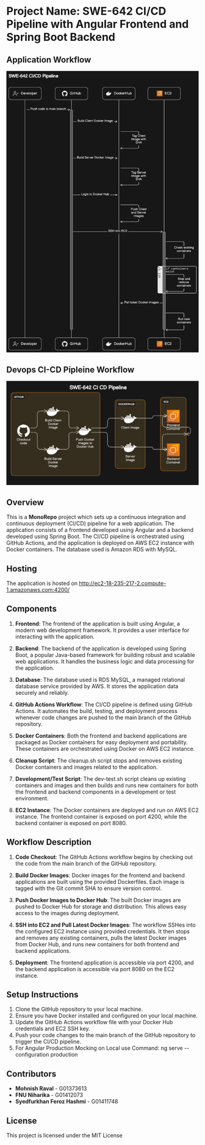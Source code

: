 # Project Name: SWE-642 CI/CD Pipeline with Angular Frontend and Spring Boot Backend

## Application Workflow

![alt text](ApplicationFlow.png)

## Devops CI-CD Pipleine Workflow

![alt text](Devops-Architecture.png)

## Overview

This is a **MonoRepo** project which sets up a continuous integration and continuous deployment (CI/CD) pipeline for a web application. The application consists of a frontend developed using Angular and a backend developed using Spring Boot. The CI/CD pipeline is orchestrated using GitHub Actions, and the application is deployed on AWS EC2 instance with Docker containers. The database used is Amazon RDS with MySQL.

## Hosting

The application is hosted on http://ec2-18-235-217-2.compute-1.amazonaws.com:4200/

## Components

1. **Frontend**: The frontend of the application is built using Angular, a modern web development framework. It provides a user interface for interacting with the application.

2. **Backend**: The backend of the application is developed using Spring Boot, a popular Java-based framework for building robust and scalable web applications. It handles the business logic and data processing for the application.

3. **Database**: The database used is RDS MySQL, a managed relational database service provided by AWS. It stores the application data securely and reliably.

4. **GitHub Actions Workflow**: The CI/CD pipeline is defined using GitHub Actions. It automates the build, testing, and deployment process whenever code changes are pushed to the main branch of the GitHub repository.

5. **Docker Containers**: Both the frontend and backend applications are packaged as Docker containers for easy deployment and portability. These containers are orchestrated using Docker on AWS EC2 instance.

6. **Cleanup Script**: The cleanup.sh script stops and removes existing Docker containers and images related to the application.

7. **Development/Test Script**: The dev-test.sh script cleans up existing containers and images and then builds and runs new containers for both the frontend and backend components in a development or test environment.

8. **EC2 Instance**: The Docker containers are deployed and run on AWS EC2 instance. The frontend container is exposed on port 4200, while the backend container is exposed on port 8080.

## Workflow Description

1. **Code Checkout**: The GitHub Actions workflow begins by checking out the code from the main branch of the GitHub repository.

2. **Build Docker Images**: Docker images for the frontend and backend applications are built using the provided Dockerfiles. Each image is tagged with the Git commit SHA to ensure version control.

3. **Push Docker Images to Docker Hub**: The built Docker images are pushed to Docker Hub for storage and distribution. This allows easy access to the images during deployment.

4. **SSH into EC2 and Pull Latest Docker Images**: The workflow SSHes into the configured EC2 instance using provided credentials. It then stops and removes any existing containers, pulls the latest Docker images from Docker Hub, and runs new containers for both frontend and backend applications.

5. **Deployment**: The frontend application is accessible via port 4200, and the backend application is accessible via port 8080 on the EC2 instance.

## Setup Instructions

1. Clone the GitHub repository to your local machine.
2. Ensure you have Docker installed and configured on your local machine.
3. Update the GitHub Actions workflow file with your Docker Hub credentials and EC2 SSH key.
4. Push your code changes to the main branch of the GitHub repository to trigger the CI/CD pipeline.
5. For Angular Production Mocking on Local use Command: ng serve --configuration production

## Contributors

- **Mohnish Raval** - G01373613
- **FNU Niharika** - G01412073
- **Syedfurkhan Feroz Hashmi** - G01411748

## License

This project is licensed under the MIT License

